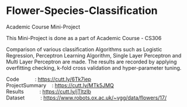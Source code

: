 # Flower-Species-Classification
Academic Course Mini-Project 

This Mini-Project is done as a part of Academic Course - CS306

Comparison of various classification Algorithms such as Logistic Regression, Perceptron Learning Algorithm, Single Layer Perceptron and Multi Layer Perceptron are made.
The results are recorded by applying overfitting checking, k-fold cross validation and hyper-parameter tuning.


Code &nbsp;&nbsp;&nbsp;&nbsp;&nbsp;&nbsp;&nbsp;&nbsp;&nbsp;             : https://cutt.ly/6Tk7iep	 <br />
ProjectSummary &nbsp;&nbsp;&nbsp;: https://cutt.ly/MTk5JMQ	 <br />
Results    &nbsp;&nbsp;&nbsp;  &nbsp;&nbsp;&nbsp;&nbsp;&nbsp;     : https://cutt.ly/jTltzlb  <br />
Dataset  &nbsp;&nbsp;&nbsp; &nbsp;&nbsp;&nbsp;&nbsp;&nbsp;        : https://www.robots.ox.ac.uk/~vgg/data/flowers/17/  <br />



